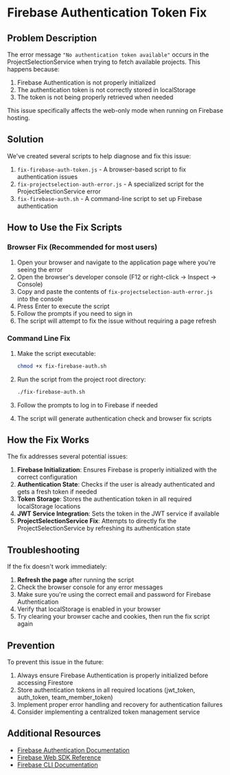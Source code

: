 # Firebase Authentication Token Fix

## Problem Description

The error message `"No authentication token available"` occurs in the ProjectSelectionService when trying to fetch available projects. This happens because:

1. Firebase Authentication is not properly initialized
2. The authentication token is not correctly stored in localStorage
3. The token is not being properly retrieved when needed

This issue specifically affects the web-only mode when running on Firebase hosting.

## Solution

We've created several scripts to help diagnose and fix this issue:

1. `fix-firebase-auth-token.js` - A browser-based script to fix authentication issues
2. `fix-projectselection-auth-error.js` - A specialized script for the ProjectSelectionService error
3. `fix-firebase-auth.sh` - A command-line script to set up Firebase authentication

## How to Use the Fix Scripts

### Browser Fix (Recommended for most users)

1. Open your browser and navigate to the application page where you're seeing the error
2. Open the browser's developer console (F12 or right-click → Inspect → Console)
3. Copy and paste the contents of `fix-projectselection-auth-error.js` into the console
4. Press Enter to execute the script
5. Follow the prompts if you need to sign in
6. The script will attempt to fix the issue without requiring a page refresh

### Command Line Fix

1. Make the script executable:
   ```bash
   chmod +x fix-firebase-auth.sh
   ```

2. Run the script from the project root directory:
   ```bash
   ./fix-firebase-auth.sh
   ```

3. Follow the prompts to log in to Firebase if needed
4. The script will generate authentication check and browser fix scripts

## How the Fix Works

The fix addresses several potential issues:

1. **Firebase Initialization**: Ensures Firebase is properly initialized with the correct configuration
2. **Authentication State**: Checks if the user is already authenticated and gets a fresh token if needed
3. **Token Storage**: Stores the authentication token in all required localStorage locations
4. **JWT Service Integration**: Sets the token in the JWT service if available
5. **ProjectSelectionService Fix**: Attempts to directly fix the ProjectSelectionService by refreshing its authentication state

## Troubleshooting

If the fix doesn't work immediately:

1. **Refresh the page** after running the script
2. Check the browser console for any error messages
3. Make sure you're using the correct email and password for Firebase Authentication
4. Verify that localStorage is enabled in your browser
5. Try clearing your browser cache and cookies, then run the fix script again

## Prevention

To prevent this issue in the future:

1. Always ensure Firebase Authentication is properly initialized before accessing Firestore
2. Store authentication tokens in all required locations (jwt_token, auth_token, team_member_token)
3. Implement proper error handling and recovery for authentication failures
4. Consider implementing a centralized token management service

## Additional Resources

- [Firebase Authentication Documentation](https://firebase.google.com/docs/auth)
- [Firebase Web SDK Reference](https://firebase.google.com/docs/reference/js)
- [Firebase CLI Documentation](https://firebase.google.com/docs/cli)
